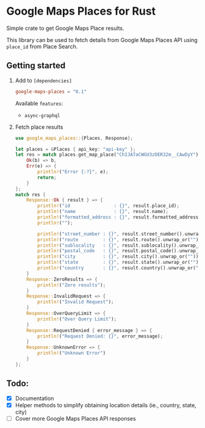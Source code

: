 # Google Maps Places for Rust

Simple crate to get Google Maps Place results.

This library can be used to fetch details from Google Maps Places API
using `place_id` from Place Search.

## Getting started

1. Add to `[dependencies]`

    ```toml
    google-maps-places = "0.1"
    ```

    Available `features`:
    
    - `async-graphql`

1. Fetch place results

    ```rust
    use google_maps_places::{Places, Response};

    let places = &Places { api_key: "api-key" };
    let res = match places.get_map_place("ChIJATaCWGU3zDER32m__CAwDyY") {
        Ok(b) => b,
        Err(e) => {
            println!("Error {:?}", e);
            return;
        }
    };
    match res {
        Response::Ok { result } => {
            println!("id                : {}", result.place_id);
            println!("name              : {}", result.name);
            println!("formatted_address : {}", result.formatted_address);
            println!("");

            println!("street_number : {}", result.street_number().unwrap_or(""),);
            println!("route         : {}", result.route().unwrap_or(""));
            println!("sublocality   : {}", result.sublocality().unwrap_or(""));
            println!("postal_code   : {}", result.postal_code().unwrap_or(""));
            println!("city          : {}", result.city().unwrap_or(""));
            println!("state         : {}", result.state().unwrap_or(""));
            println!("country       : {}", result.country().unwrap_or(""));
        }
        Response::ZeroResults => {
            println!("Zero results");
        }
        Response::InvalidRequest => {
            println!("Invalid Request");
        }
        Response::OverQueryLimit => {
            println!("Over Query Limit");
        }
        Response::RequestDenied { error_message } => {
            println!("Request Denied: {}", error_message);
        }
        Response::UnknownError => {
            println!("Unknown Error")
        }
    };
    ```

## Todo:
- [X] Documentation
- [X] Helper methods to simplify obtaining location details (ie., country, state, city)
- [ ] Cover more Google Maps Places API responses
